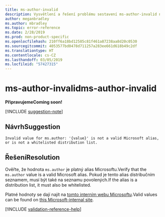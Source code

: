 ```yaml
---
title: ms-author-invalid
description: Vysvětlení a řešení problému sestavení ms-author-invalid na webu Docs
author: meganbradley
ms.author: mbradley
ms.topic: error-reference
ms.date: 2/28/2019
ms.prod: non-product-specific
ms.openlocfilehash: 210ff6a18bd12585c81f461a87238aa8d20c0530
ms.sourcegitcommit: 4053577bd0478d711257a283ee661d618b49c2df
ms.translationtype: HT
ms.contentlocale: cs-CZ
ms.lasthandoff: 03/05/2019
ms.locfileid: "57427315"
---
```

# <a name="ms-author-invalid"></a><span data-ttu-id="955b7-103">ms-author-invalid</span><span class="sxs-lookup"><span data-stu-id="955b7-103">ms-author-invalid</span></span>

<span data-ttu-id="955b7-104">**Připravujeme**</span><span class="sxs-lookup"><span data-stu-id="955b7-104">**Coming soon!**</span></span>

[!INCLUDE [suggestion-note](includes/suggestion-note.md)]

## <a name="suggestion"></a><span data-ttu-id="955b7-105">Návrh</span><span class="sxs-lookup"><span data-stu-id="955b7-105">Suggestion</span></span>

`Invalid value for ms.author: '{value}' is not a valid Microsoft alias, or is not a whitelisted distribution list.`

## <a name="resolution"></a><span data-ttu-id="955b7-106">Řešení</span><span class="sxs-lookup"><span data-stu-id="955b7-106">Resolution</span></span>

<span data-ttu-id="955b7-107">Ověřte, že hodnota `ms.author` je platný alias Microsoftu.</span><span class="sxs-lookup"><span data-stu-id="955b7-107">Verify that the `ms.author` value is a valid Microsoft alias.</span></span> <span data-ttu-id="955b7-108">Pokud je tento alias distribučním seznamem, musí být také na seznamu povolených.</span><span class="sxs-lookup"><span data-stu-id="955b7-108">If the alias is a distribution list, it must also be whitelisted.</span></span>

<span data-ttu-id="955b7-109">Platné hodnoty se dají najít na [tomto interním webu Microsoftu](https://docsmetadatatool.azurewebsites.net/whitelists).</span><span class="sxs-lookup"><span data-stu-id="955b7-109">Valid values can be found on [this Microsoft-internal site](https://docsmetadatatool.azurewebsites.net/whitelists).</span></span>

<!--make sure to add this file to your includes folder and verify the path-->
[!INCLUDE [validation-reference-help](includes/validation-reference-help.md)]
